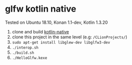 # glfw kotlin native

Tested on Ubuntu 18.10, Konan 1.1-dev, Kotlin 1.3.20

1) clone and build [kotlin-native](https://github.com/JetBrains/kotlin-native)
2) clone this project in the same level (e.g: `/CLionProjects/`)
3) `sudo apt-get install libglew-dev libglfw3-dev`
4) `./interop.sh`
5) `./build.sh`
6) `./HelloGlfw.kexe`
